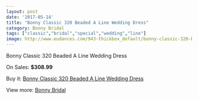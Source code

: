 ```yaml
---
layout: post
date: '2017-05-14'
title: "Bonny Classic 320 Beaded A Line Wedding Dress"
category: Bonny Bridal
tags: ["classic","bridal","special","wedding","line"]
image: http://www.eudances.com/943-thickbox_default/bonny-classic-320-beaded-a-line-wedding-dress.jpg
---
```

Bonny Classic 320 Beaded A Line Wedding Dress

On Sales: **$308.99**
<a href="https://www.eudances.com/en/bonny-bridal/331-bonny-classic-320-beaded-a-line-wedding-dress.html"><amp-img layout="responsive" width="600" height="600" src="//www.eudances.com/943-thickbox_default/bonny-classic-320-beaded-a-line-wedding-dress.jpg" alt="Bonny Classic 320 Beaded A Line Wedding Dress 0" /></a>
<a href="https://www.eudances.com/en/bonny-bridal/331-bonny-classic-320-beaded-a-line-wedding-dress.html"><amp-img layout="responsive" width="600" height="600" src="//www.eudances.com/944-thickbox_default/bonny-classic-320-beaded-a-line-wedding-dress.jpg" alt="Bonny Classic 320 Beaded A Line Wedding Dress 1" /></a>

Buy it: [Bonny Classic 320 Beaded A Line Wedding Dress](https://www.eudances.com/en/bonny-bridal/331-bonny-classic-320-beaded-a-line-wedding-dress.html "Bonny Classic 320 Beaded A Line Wedding Dress")

View more: [Bonny Bridal](https://www.eudances.com/en/3-bonny-bridal "Bonny Bridal")
